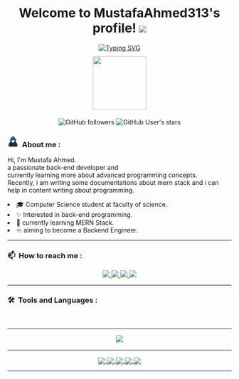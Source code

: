 <h1 align="center">
    Welcome to  MustafaAhmed313's profile!
    <img src="https://media.giphy.com/media/hvRJCLFzcasrR4ia7z/giphy.gif" width="28">
</h1>

<p align="center" style="margin: 10px 0">
    <a href="https://git.io/typing-svg"><img src="https://readme-typing-svg.demolab.com?font=Fira+Code&pause=1000&center=true&vCenter=true&random=false&width=435&lines=I'm+a+Junior+Software+Engineer👨‍💻;I'm+a+Back-End+Developer;I'm++an+Active+Learner" alt="Typing SVG" /></a>
</p>

<div align="center">    
<img src="http://sixfootgiraffe.com/wp-content/uploads/2014/05/2014_56.gif" width="120" height="120">
</div><br>

<div align="center">
    <img alt="GitHub followers" src="https://img.shields.io/github/followers/MustafaAhmed313?logo=github">
    <img alt="GitHub User's stars" src="https://img.shields.io/github/stars/MustafaAhmed313?logo=github">
</div>

<h3>
 <img src ="https://github.com/0xAbdulKhalid/0xAbdulKhalid/raw/main/assets/mdImages/about_me.gif" width=25px> &nbsp;About me :
</h3>

<div>
    <p>
        Hi, I'm Mustafa Ahmed.<br> 
        a passionate back-end developer and <br>currently learning more about advanced programming concepts.<br>         
        Recently, i am writing some documentations about mern stack and i can help in content writing about programming.
    </p>
    <li>🎓 Computer Science student at faculty of science.</li>
    <li>✨ Interested in back-end programming.</li>
    <li>🌱 currently learning MERN Stack.</li>
    <li>♾️ aiming to become a Backend Engineer.</li>
</div>

---

<h3>📫 &nbsp;How to reach me :</h3>
<div align="center">
        <a href="mailto:mostafa3132004@gmail.com">
        <img src="https://img.shields.io/badge/Gmail-D14836?style=for-the-badge&logo=gmail&logoColor=white">
        </a>
        <a href="https://www.facebook.com/profile.php?id=100009770403789">
        <img src="https://img.shields.io/badge/Facebook-1877F2?style=for-the-badge&logo=facebook&logoColor=white">
        </a>
        <a href="https://www.linkedin.com/in/mustafa-ahmed-6489501a6/">
        <img src="https://img.shields.io/badge/LinkedIn-0077B5?style=for-the-badge&logo=linkedin&logoColor=whit">
        </a>
        <a href="https://twitter.com/Mustafa2127017">
        <img src="https://img.shields.io/badge/Twitter-1DA1F2?style=for-the-badge&logo=twitter&logoColor=white">
        </a>
</div>
    
---

<h3>🛠 &nbsp;Tools and Languages :</h3>
<div align="center">
          <img src="https://img.shields.io/badge/Python-3776AB?style=for-the-badge&logo=python&logoColor=white" alt="">
          <img src="https://img.shields.io/badge/JavaScript-F7DF1E?style=for-the-badge&logo=javascript&logoColor=black" alt="">
          <img src="https://img.shields.io/badge/C%2B%2B-00599C?style=for-the-badge&logo=c%2B%2B&logoColor=white" alt="">
          <img src="https://img.shields.io/badge/Java-ED8B00?style=for-the-badge&logo=openjdk&logoColor=white" alt="">
          <img src="https://img.shields.io/badge/PHP-777BB4?style=for-the-badge&logo=php&logoColor=white" alt="">
          <img src="https://img.shields.io/badge/MySQL-005C84?style=for-the-badge&logo=mysql&logoColor=white" alt="">
          <img src="https://img.shields.io/badge/MongoDB-4EA94B?style=for-the-badge&logo=mongodb&logoColor=white" alt="">
          <img src="https://img.shields.io/badge/Oracle-F80000?style=for-the-badge&logo=Oracle&logoColor=white" alt="">
          <img src="https://img.shields.io/badge/HTML5-E34F26?style=for-the-badge&logo=html5&logoColor=white" alt="">
          <img src="https://img.shields.io/badge/CSS3-1572B6?style=for-the-badge&logo=css3&logoColor=white" alt="">
          <img src="https://img.shields.io/badge/Node.js-43853D?style=for-the-badge&logo=node.js&logoColor=white" alt="">
          <img src="https://img.shields.io/badge/Express.js-404D59?style=for-the-badge" alt="">
          <img src="https://img.shields.io/badge/React-20232A?style=for-the-badge&logo=react&logoColor=61DAFB" alt="">
          <img src="https://img.shields.io/badge/Shell_Script-121011?style=for-the-badge&logo=gnu-bash&logoColor=white" alt="">
          <img src="https://img.shields.io/badge/Visual_Studio_Code-0078D4?style=for-the-badge&logo=visual%20studio%20code&logoColor=white" alt="">
          <img src="https://img.shields.io/badge/VIM-%2311AB00.svg?&style=for-the-badge&logo=vim&logoColor=white" alt="">
</div>

---

<div align="center">
    <a href="https://wakatime.com"><img src="https://wakatime.com/share/@Meow_Programmer/3a8c1259-1055-4fb1-9635-a977eed3a32a.png" /></a>
</div>

---

<div align="center">
    <a href="https://github.com/MustafaAhmed313">
    <img align="center" src="http://github-profile-summary-cards.vercel.app/api/cards/stats?username=MustafaAhmed313&theme=nord_dark" height="180em" />
    <img align="center" src="http://github-profile-summary-cards.vercel.app/api/cards/most-commit-language?username=MustafaAhmed313&theme=nord_dark" height="180em" />
    <img align="center" src="http://github-profile-summary-cards.vercel.app/api/cards/repos-per-language?username=MustafaAhmed313&theme=nord_dark" height="180em" />
    <img align="center" src="http://github-profile-summary-cards.vercel.app/api/cards/productive-time?username=MustafaAhmed313&theme=nord_dark" height="180em" />
    <img align="center" src="http://github-profile-summary-cards.vercel.app/api/cards/profile-details?username=MustafaAhmed313&theme=nord_dark" height="180em" />
</div>

---
